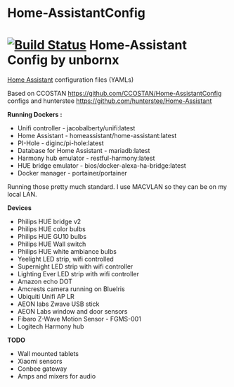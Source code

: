 # Home-AssistantConfig
# [![Build Status](https://travis-ci.org/unbornx/Home-AssistantConfig.svg?branch=master)](https://travis-ci.org/unbornx/Home-AssistantConfig) Home-Assistant Config by unbornx
[Home Assistant](https://home-assistant.io/) configuration files (YAMLs)

Based on CCOSTAN https://github.com/CCOSTAN/Home-AssistantConfig configs and hunterstee https://github.com/hunterstee/Home-Assistant

**Running Dockers :**

* Unifi controller - jacobalberty/unifi:latest
* Home Assistant - homeassistant/home-assistant:latest
* PI-Hole - diginc/pi-hole:latest
* Database for Home Assistant - mariadb:latest
* Harmony hub emulator - restful-harmony:latest
* HUE bridge emulator - bios/docker-alexa-ha-bridge:latest
* Docker manager - portainer/portainer

Running those pretty much standard. I use MACVLAN so they can be on my local LAN.


**Devices**

* Philips HUE bridge v2
* Philips HUE color bulbs
* Philips HUE GU10 bulbs
* Philips HUE Wall switch
* Philips HUE white ambiance bulbs
* Yeelight LED strip, wifi controlled
* Supernight LED strip with wifi controller
* Lighting Ever LED strip with wifi controller
* Amazon echo DOT
* Amcrests camera running on BlueIris
* Ubiquiti Unifi AP LR
* AEON labs Zwave USB stick
* AEON Labs window and door sensors
* Fibaro Z-Wave Motion Sensor - FGMS-001
* Logitech Harmony hub

**TODO**

* Wall mounted tablets
* Xiaomi sensors
* Conbee gateway
* Amps and mixers for audio

